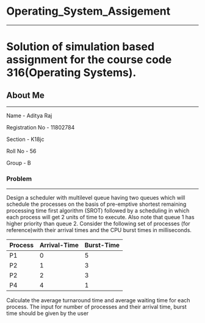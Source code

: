 # Operating_System_Assigement
---------------------------------------------------------------------------------------------------------
# Solution of simulation based assignment for the course code 316(Operating Systems).

## About Me
------------------------------------------------------------------------------------------------------------

Name - Aditya Raj

Registration No - 11802784

Section - K18jc

Roll No - 56

Group - B

### Problem 
----------------------------------------------------------------------------------------------------------------------

Design a scheduler with multilevel queue having two queues which will schedule the processes on the basis of pre-emptive shortest remaining processing time first algorithm (SROT) followed by a scheduling in which each process will get 2 units of time to execute. Also note that queue 1 has higher priority than queue 2. Consider the following set of processes (for reference)with their arrival times and the CPU burst times in milliseconds.

Process |	Arrival-Time | Burst-Time
--------|--------------|-----------
P1      |      0       |     5  
P2      |      1       |     3         
P2      |      2       |     3
P4      |      4       |     1

Calculate the average turnaround time and average waiting time for each process. The input for number of processes and their arrival time, burst time should be given by the user

